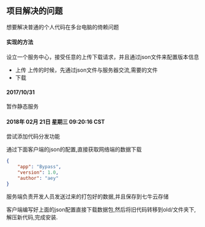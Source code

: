 ## 项目解决的问题
想要解决普通的个人代码在多台电脑的倚赖问题
#### 实现的方法
设立一个服务中心，接受任意的上传下载请求，并且通过json文件来配置版本信息
- 上传
上传的时候，先通过json文件与服务器交流,需要的文件
- 下载

#### 2017/10/31
暂作静态服务

#### 2018年 02月 21日 星期三 09:20:16 CST
尝试添加代码分发功能

通过下面客户端的json的配置,直接获取网络端的数据下载
```json
{
    "app": "Bypass",
    "version": 1.0,
    "author": "aey"
}
```

服务端负责开发人员发送过来的打包好的数据,并且保存到七牛云存储

客户端编写好上面的json配置直接下载数据包,然后将旧代码转移到old/文件夹下,解压新代码,完成安装.